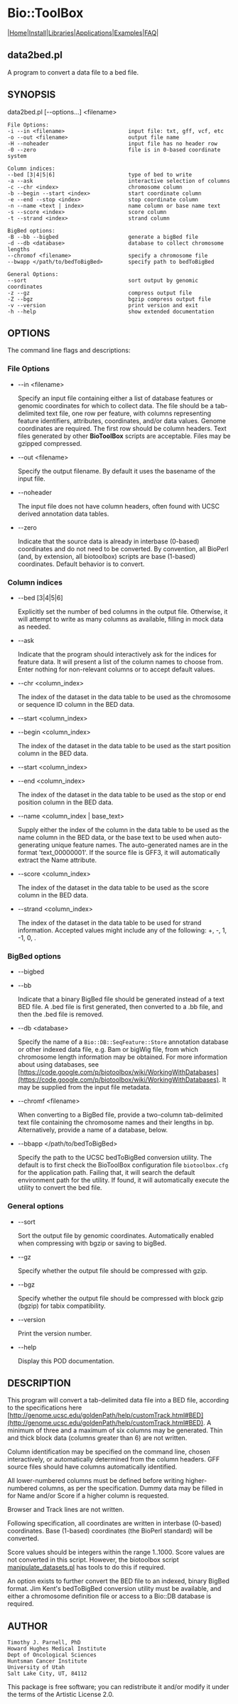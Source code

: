 # Bio::ToolBox

|[Home](ReadMe.md)|[Install](AdvancedInstallation.md)|[Libraries](Libraries.md)|[Applications](Applications.md)|[Examples](Examples.md)|[FAQ](FAQ.md)|

## data2bed.pl

A program to convert a data file to a bed file.

## SYNOPSIS

data2bed.pl \[--options...\] &lt;filename>

    File Options:
    -i --in <filename>                    input file: txt, gff, vcf, etc
    -o --out <filename>                   output file name
    -H --noheader                         input file has no header row
    -0 --zero                             file is in 0-based coordinate system
    
    Column indices:
    --bed [3|4|5|6]                       type of bed to write
    -a --ask                              interactive selection of columns
    -c --chr <index>                      chromosome column
    -b --begin --start <index>            start coordinate column
    -e --end --stop <index>               stop coordinate column
    -n --name <text | index>              name column or base name text
    -s --score <index>                    score column
    -t --strand <index>                   strand column
    
    BigBed options:
    -B --bb --bigbed                      generate a bigBed file
    -d --db <database>                    database to collect chromosome lengths
    --chromof <filename>                  specify a chromosome file
    --bwapp </path/to/bedToBigBed>        specify path to bedToBigBed
    
    General Options:
    --sort                                sort output by genomic coordinates
    -z --gz                               compress output file
    -Z --bgz                              bgzip compress output file
    -v --version                          print version and exit
    -h --help                             show extended documentation

## OPTIONS

The command line flags and descriptions:

### File Options

- --in &lt;filename>

    Specify an input file containing either a list of database features or 
    genomic coordinates for which to collect data. The file should be a 
    tab-delimited text file, one row per feature, with columns representing 
    feature identifiers, attributes, coordinates, and/or data values. Genome 
    coordinates are required. The first row should be column headers. Text 
    files generated by other **BioToolBox** scripts are acceptable. Files may 
    be gzipped compressed.

- --out &lt;filename>

    Specify the output filename. By default it uses the basename of the input 
    file.

- --noheader

    The input file does not have column headers, often found with UCSC 
    derived annotation data tables. 

- --zero

    Indicate that the source data is already in interbase (0-based) 
    coordinates and do not need to be converted. By convention, all 
    BioPerl (and, by extension, all biotoolbox) scripts are base 
    (1-based) coordinates. Default behavior is to convert.

### Column indices

- --bed \[3|4|5|6\]

    Explicitly set the number of bed columns in the output file. Otherwise, 
    it will attempt to write as many columns as available, filling in mock 
    data as needed.

- --ask

    Indicate that the program should interactively ask for the indices for 
    feature data. It will present a list of the column 
    names to choose from. Enter nothing for non-relevant columns or to 
    accept default values.

- --chr &lt;column\_index>

    The index of the dataset in the data table to be used 
    as the chromosome or sequence ID column in the BED data.

- --start &lt;column\_index>
- --begin &lt;column\_index>

    The index of the dataset in the data table to be used 
    as the start position column in the BED data.

- --start &lt;column\_index>
- --end &lt;column\_index>

    The index of the dataset in the data table to be used 
    as the stop or end position column in the BED data.

- --name &lt;column\_index | base\_text>

    Supply either the index of the column in the data table to 
    be used as the name column in the BED data, or the base text 
    to be used when auto-generating unique feature names. The 
    auto-generated names are in the format 'text\_00000001'. 
    If the source file is GFF3, it will automatically extract the 
    Name attribute.

- --score &lt;column\_index>

    The index of the dataset in the data table to be used 
    as the score column in the BED data.

- --strand &lt;column\_index>

    The index of the dataset in the data table to be used
    for strand information. Accepted values might include
    any of the following: +, -, 1, -1, 0, .

### BigBed options

- --bigbed
- --bb

    Indicate that a binary BigBed file should be generated instead of 
    a text BED file. A .bed file is first generated, then converted to 
    a .bb file, and then the .bed file is removed.

- --db &lt;database>

    Specify the name of a `Bio::DB::SeqFeature::Store` annotation database 
    or other indexed data file, e.g. Bam or bigWig file, from which chromosome 
    length information may be obtained. For more information about using databases, 
    see [https://code.google.com/p/biotoolbox/wiki/WorkingWithDatabases](https://code.google.com/p/biotoolbox/wiki/WorkingWithDatabases). It 
    may be supplied from the input file metadata.

- --chromf &lt;filename>

    When converting to a BigBed file, provide a two-column tab-delimited 
    text file containing the chromosome names and their lengths in bp. 
    Alternatively, provide a name of a database, below.

- --bbapp &lt;/path/to/bedToBigBed>

    Specify the path to the UCSC bedToBigBed conversion utility. The 
    default is to first check the BioToolBox  configuration 
    file `biotoolbox.cfg` for the application path. Failing that, it will 
    search the default environment path for the utility. If found, it will 
    automatically execute the utility to convert the bed file.

### General options

- --sort

    Sort the output file by genomic coordinates. Automatically enabled 
    when compressing with bgzip or saving to bigBed. 

- --gz

    Specify whether the output file should be compressed with gzip.

- --bgz

    Specify whether the output file should be compressed with block gzip 
    (bgzip) for tabix compatibility.

- --version

    Print the version number.

- --help

    Display this POD documentation.

## DESCRIPTION

This program will convert a tab-delimited data file into a BED file,
according to the specifications here
[http://genome.ucsc.edu/goldenPath/help/customTrack.html#BED](http://genome.ucsc.edu/goldenPath/help/customTrack.html#BED). A minimum 
of three and a maximum of six columns may be generated. Thin and
thick block data (columns greater than 6) are not written. 

Column identification may be specified on the command line, chosen 
interactively, or automatically determined from the column headers. GFF 
source files should have columns automatically identified. 

All lower-numbered columns must be defined before writing higher-numbered 
columns, as per the specification. Dummy data may be filled in for 
Name and/or Score if a higher column is requested. 

Browser and Track lines are not written. 

Following specification, all coordinates are written in interbase
(0-based) coordinates. Base (1-based) coordinates (the BioPerl standard) 
will be converted. 

Score values should be integers within the range 1..1000. Score values 
are not converted in this script. However, the biotoolbox script 
[manipulate\_datasets.pl](https://metacpan.org/pod/manipulate_datasets.pl) has tools to do this if required.

An option exists to further convert the BED file to an indexed, binary BigBed 
format. Jim Kent's bedToBigBed conversion utility must be available, and 
either a chromosome definition file or access to a Bio::DB database is required.

## AUTHOR

    Timothy J. Parnell, PhD
    Howard Hughes Medical Institute
    Dept of Oncological Sciences
    Huntsman Cancer Institute
    University of Utah
    Salt Lake City, UT, 84112

This package is free software; you can redistribute it and/or modify
it under the terms of the Artistic License 2.0.  
